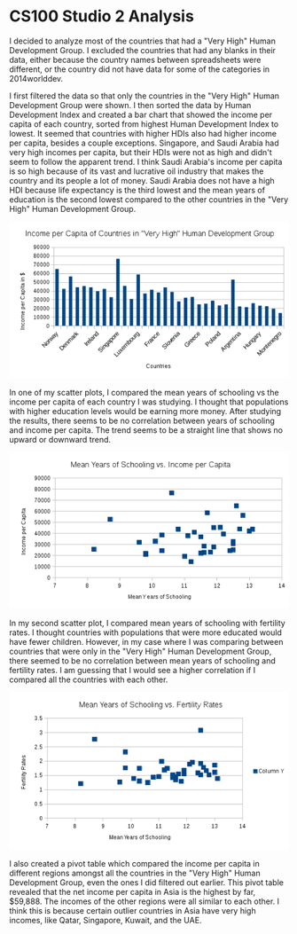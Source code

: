 # CS100 Studio 2 Analysis

I decided to analyze most of the countries that had a "Very High" Human Development Group. I excluded the countries that had any blanks in their data, either because the country names between spreadsheets were different, or the country did not have data for some of the categories in 2014worlddev.

I first filtered the data so that only the countries in the "Very High" Human Development Group were shown. I then sorted the data by Human Development Index and created a bar chart that showed the income per capita of each country, sorted from highest Human Development Index to lowest. It seemed that countries with higher HDIs also had higher income per capita, besides a couple exceptions. Singapore, and Saudi Arabia had very high incomes per capita, but their HDIs were not as high and didn't seem to follow the apparent trend. I think Saudi Arabia's income per capita is so high because of its vast and lucrative oil industry that makes the country and its people a lot of money. Saudi Arabia does not have a high HDI because life expectancy is the third lowest and the mean years of education is the second lowest compared to the other countries in the "Very High" Human Development Group. 

![Income per Capita Bar Chart](graph1.png)

In one of my scatter plots, I compared the mean years of schooling vs the income per capita of each country I was studying. I thought that populations with higher education levels would be earning more money. After studying the results, there seems to be no correlation between years of schooling and income per capita. The trend seems to be a straight line that shows no upward or downward trend. 

![Years of Schooling vs. Income per Capita](plot2.png)

In my second scatter plot, I compared mean years of schooling with fertility rates. I thought countries with populations that were more educated would have fewer children. However, in my case where I was comparing between countries that were only in the "Very High" Human Development Group, there seemed to be no correlation between mean years of schooling and fertility rates. I am guessing that I would see a higher correlation if I compared all the countries with each other.

![Years of Schooling vs. Fertility Rates](plot1.png)

I also created a pivot table which compared the income per capita in different regions amongst all the countries in the "Very High" Human Development Group, even the ones I did filtered out earlier. This pivot table revealed that the net income per capita in Asia is the highest by far, $59,888. The incomes of the other regions were all similar to each other. I think this is because certain outlier countries in Asia have very high incomes, like Qatar, Singapore, Kuwait, and the UAE.